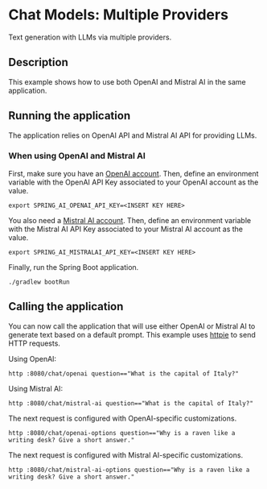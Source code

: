 # Chat Models: Multiple Providers

Text generation with LLMs via multiple providers.

## Description

This example shows how to use both OpenAI and Mistral AI in the same application.

## Running the application

The application relies on OpenAI API and Mistral AI API for providing LLMs.

### When using OpenAI and Mistral AI

First, make sure you have an [OpenAI account](https://platform.openai.com/signup).
Then, define an environment variable with the OpenAI API Key associated to your OpenAI account as the value.

```shell
export SPRING_AI_OPENAI_API_KEY=<INSERT KEY HERE>
```

You also need a [Mistral AI account](https://console.mistral.ai).
Then, define an environment variable with the Mistral AI API Key associated to your Mistral AI account as the value.

```shell
export SPRING_AI_MISTRALAI_API_KEY=<INSERT KEY HERE>
```

Finally, run the Spring Boot application.

```shell
./gradlew bootRun
```

## Calling the application

You can now call the application that will use either OpenAI or Mistral AI to generate text based on a default prompt.
This example uses [httpie](https://httpie.io) to send HTTP requests.

Using OpenAI:

```shell
http :8080/chat/openai question=="What is the capital of Italy?"
```

Using Mistral AI:

```shell
http :8080/chat/mistral-ai question=="What is the capital of Italy?"
```

The next request is configured with OpenAI-specific customizations.

```shell
http :8080/chat/openai-options question=="Why is a raven like a writing desk? Give a short answer."
```

The next request is configured with Mistral AI-specific customizations.

```shell
http :8080/chat/mistral-ai-options question=="Why is a raven like a writing desk? Give a short answer."
```
